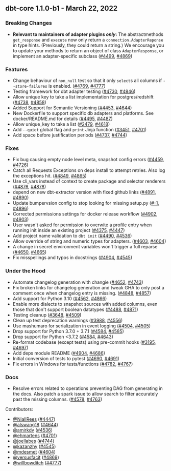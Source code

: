 ## dbt-core 1.1.0-b1 - March 22, 2022
### Breaking Changes
- **Relevant to maintainers of adapter plugins _only_:** The abstractmethods `get_response` and `execute` now only return a `connection.AdapterReponse` in type hints. (Previously, they could return a string.) We encourage you to update your methods to return an object of class `AdapterResponse`, or implement an adapter-specific subclass ([#4499](https://github.com/dbt-labs/dbt-core/issues/4499), [#4869](https://github.com/dbt-labs/dbt-core/pull/4869))
### Features
- Change behaviour of `non_null` test so that it only `select`s all columns if `--store-failures` is enabled. ([#4769](https://github.com/dbt-labs/dbt-core/issues/4769), [#4777](https://github.com/dbt-labs/dbt-core/pull/4777))
- Testing framework for dbt adapter testing ([#4730](https://github.com/dbt-labs/dbt-core/issues/4730), [#4846](https://github.com/dbt-labs/dbt-core/pull/4846))
- Allow unique key to take a list implementation for postgres/redshift ([#4738](https://github.com/dbt-labs/dbt-core/issues/4738), [#4858](https://github.com/dbt-labs/dbt-core/pull/4858))
- Added Support for Semantic Versioning ([#4453](https://github.com/dbt-labs/dbt-core/issues/4453), [#4644](https://github.com/dbt-labs/dbt-core/pull/4644))
- New Dockerfile to support specific db adapters and platforms. See docker/README.md for details ([#4495](https://github.com/dbt-labs/dbt-core/issues/4495), [#4487](https://github.com/dbt-labs/dbt-core/pull/4487))
- Allow unique_key to take a list ([#2479](https://github.com/dbt-labs/dbt-core/issues/2479), [#4618](https://github.com/dbt-labs/dbt-core/pull/4618))
- Add `--quiet` global flag and `print` Jinja function ([#3451](https://github.com/dbt-labs/dbt-core/issues/3451), [#4701](https://github.com/dbt-labs/dbt-core/pull/4701))
- Add space before justification periods ([#4737](https://github.com/dbt-labs/dbt-core/issues/4737), [#4744](https://github.com/dbt-labs/dbt-core/pull/4744))
### Fixes
- Fix bug causing empty node level meta, snapshot config errors ([#4459](https://github.com/dbt-labs/dbt-core/issues/4459), [#4726](https://github.com/dbt-labs/dbt-core/pull/4726))
- Catch all Requests Exceptions on deps install to attempt retries.  Also log the exceptions hit. ([#4849](https://github.com/dbt-labs/dbt-core/issues/4849), [#4865](https://github.com/dbt-labs/dbt-core/pull/4865))
- Use cli_vars instead of context to create package and selector renderers ([#4876](https://github.com/dbt-labs/dbt-core/issues/4876), [#4878](https://github.com/dbt-labs/dbt-core/pull/4878))
- depend on new dbt-extractor version with fixed github links ([#4891](https://github.com/dbt-labs/dbt-core/issues/4891), [#4890](https://github.com/dbt-labs/dbt-core/pull/4890))
- Update bumpervsion config to stop looking for missing setup.py ([#-1](https://github.com/dbt-labs/dbt-core/issues/-1), [#4896](https://github.com/dbt-labs/dbt-core/pull/4896))
- Corrected permissions settings for docker release workflow ([#4902](https://github.com/dbt-labs/dbt-core/issues/4902), [#4903](https://github.com/dbt-labs/dbt-core/pull/4903))
- User wasn't asked for permission to overwite a profile entry when running init inside an existing project ([#4375](https://github.com/dbt-labs/dbt-core/issues/4375), [#4447](https://github.com/dbt-labs/dbt-core/pull/4447))
- Add project name validation to `dbt init` ([#4490](https://github.com/dbt-labs/dbt-core/issues/4490), [#4536](https://github.com/dbt-labs/dbt-core/pull/4536))
- Allow override of string and numeric types for adapters. ([#4603](https://github.com/dbt-labs/dbt-core/issues/4603), [#4604](https://github.com/dbt-labs/dbt-core/pull/4604))
- A change in secret environment variables won't trigger a full reparse ([#4650](https://github.com/dbt-labs/dbt-core/issues/4650), [#4665](https://github.com/dbt-labs/dbt-core/pull/4665))
- Fix misspellings and typos in docstrings ([#4904](https://github.com/dbt-labs/dbt-core/issues/4904), [#4545](https://github.com/dbt-labs/dbt-core/pull/4545))
### Under the Hood
- Automate changelog generation with changie ([#4652](https://github.com/dbt-labs/dbt-core/issues/4652), [#4743](https://github.com/dbt-labs/dbt-core/pull/4743))
- Fix broken links for changelog generation and tweak GHA to only post a comment once when changelog entry is missing. ([#4848](https://github.com/dbt-labs/dbt-core/issues/4848), [#4857](https://github.com/dbt-labs/dbt-core/pull/4857))
- Add support for Python 3.10 ([#4562](https://github.com/dbt-labs/dbt-core/issues/4562), [#4866](https://github.com/dbt-labs/dbt-core/pull/4866))
- Enable more dialects to snapshot sources with added columns, even those that don't support boolean datatypes ([#4488](https://github.com/dbt-labs/dbt-core/issues/4488), [#4871](https://github.com/dbt-labs/dbt-core/pull/4871))
- Testing cleanup ([#3648](https://github.com/dbt-labs/dbt-core/issues/3648), [#4509](https://github.com/dbt-labs/dbt-core/pull/4509))
- Clean up test deprecation warnings ([#3988](https://github.com/dbt-labs/dbt-core/issues/3988), [#4556](https://github.com/dbt-labs/dbt-core/pull/4556))
- Use mashumaro for serialization in event logging ([#4504](https://github.com/dbt-labs/dbt-core/issues/4504), [#4505](https://github.com/dbt-labs/dbt-core/pull/4505))
- Drop support for Python 3.7.0 + 3.7.1 ([#4584](https://github.com/dbt-labs/dbt-core/issues/4584), [#4585](https://github.com/dbt-labs/dbt-core/pull/4585))
- Drop support for Python <3.7.2 ([#4584](https://github.com/dbt-labs/dbt-core/issues/4584), [#4643](https://github.com/dbt-labs/dbt-core/pull/4643))
- Re-format codebase (except tests) using pre-commit hooks ([#3195](https://github.com/dbt-labs/dbt-core/issues/3195), [#4697](https://github.com/dbt-labs/dbt-core/pull/4697))
- Add deps module README ([#4904](https://github.com/dbt-labs/dbt-core/issues/4904), [#4686](https://github.com/dbt-labs/dbt-core/pull/4686))
- Initial conversion of tests to pytest ([#4690](https://github.com/dbt-labs/dbt-core/issues/4690), [#4691](https://github.com/dbt-labs/dbt-core/pull/4691))
- Fix errors in Windows for tests/functions ([#4782](https://github.com/dbt-labs/dbt-core/issues/4782), [#4767](https://github.com/dbt-labs/dbt-core/pull/4767))
### Docs
- Resolve errors related to operations preventing DAG from generating in the docs.  Also patch a spark issue to allow search to filter accurately past the missing columns. ([#4578](https://github.com/dbt-labs/dbt-core/issues/4578), [#4763](https://github.com/dbt-labs/dbt-core/pull/4763))

Contributors:
  - [@NiallRees](https://github.com/NiallRees) ([#4447](https://github.com/dbt-labs/dbt-core/pull/4447))
  - [@alswang18](https://github.com/alswang18) ([#4644](https://github.com/dbt-labs/dbt-core/pull/4644))
  - [@amirkdv](https://github.com/amirkdv) ([#4536](https://github.com/dbt-labs/dbt-core/pull/4536))
  - [@ehmartens](https://github.com/ehmartens) ([#4701](https://github.com/dbt-labs/dbt-core/pull/4701))
  - [@joellabes](https://github.com/joellabes) ([#4744](https://github.com/dbt-labs/dbt-core/pull/4744))
  - [@kazanzhy](https://github.com/kazanzhy) ([#4545](https://github.com/dbt-labs/dbt-core/pull/4545))
  - [@mdesmet](https://github.com/mdesmet) ([#4604](https://github.com/dbt-labs/dbt-core/pull/4604))
  - [@versusfacit](https://github.com/versusfacit) ([#4869](https://github.com/dbt-labs/dbt-core/pull/4869))
  - [@willbowditch](https://github.com/willbowditch) ([#4777](https://github.com/dbt-labs/dbt-core/pull/4777))
